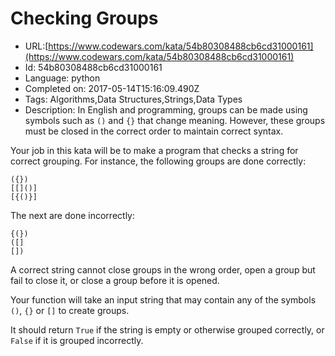 # Checking Groups

 - URL:[https://www.codewars.com/kata/54b80308488cb6cd31000161](https://www.codewars.com/kata/54b80308488cb6cd31000161)
 - Id: 54b80308488cb6cd31000161
 - Language: python
 - Completed on: 2017-05-14T15:16:09.490Z
 - Tags: Algorithms,Data Structures,Strings,Data Types
 - Description:
In English and programming, groups can be made using symbols such as `()` and `{}` that change meaning. However, these groups must be closed in the correct order to maintain correct syntax.

Your job in this kata will be to make a program that checks a string for correct grouping. For instance, the following groups are done correctly:

```
({})
[[]()]
[{()}]
```

The next are done incorrectly:
```
{(})
([]
[])
```

A correct string cannot close groups in the wrong order, open a group but fail to close it, or close a group before it is opened.

Your function will take an input string that may contain any of the symbols `()`, `{}` or `[]` to create groups.

It should return `True` if the string is empty or otherwise grouped correctly, or `False` if it is grouped incorrectly.
